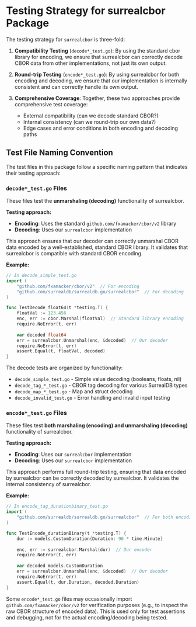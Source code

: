 # Testing Strategy for surrealcbor Package

The testing strategy for `surrealcbor` is three-fold:

1. **Compatibility Testing** (`decode*_test.go`): By using the standard cbor library for encoding, we ensure that surrealcbor can correctly decode CBOR data from other implementations, not just its own output.

2. **Round-trip Testing** (`encode*_test.go`): By using surrealcbor for both encoding and decoding, we ensure that our implementation is internally consistent and can correctly handle its own output.

3. **Comprehensive Coverage**: Together, these two approaches provide comprehensive test coverage:
   - External compatibility (can we decode standard CBOR?)
   - Internal consistency (can we round-trip our own data?)
   - Edge cases and error conditions in both encoding and decoding paths

## Test File Naming Convention

The test files in this package follow a specific naming pattern that indicates their testing approach:

### `decode*_test.go` Files

These files test the **unmarshaling (decoding)** functionality of surrealcbor.

**Testing approach:**
- **Encoding**: Uses the standard `github.com/fxamacker/cbor/v2` library
- **Decoding**: Uses our `surrealcbor` implementation

This approach ensures that our decoder can correctly unmarshal CBOR data encoded by a well-established, standard CBOR library. It validates that surrealcbor is compatible with standard CBOR encoding.

**Example:**
```go
// In decode_simple_test.go
import (
    "github.com/fxamacker/cbor/v2"  // For encoding
    "github.com/surrealdb/surrealdb.go/surrealcbor"  // For decoding
)

func TestDecode_float64(t *testing.T) {
    floatVal := 123.456
    enc, err := cbor.Marshal(floatVal)  // Standard library encoding
    require.NoError(t, err)
    
    var decoded float64
    err = surrealcbor.Unmarshal(enc, &decoded)  // Our decoder
    require.NoError(t, err)
    assert.Equal(t, floatVal, decoded)
}
```

The decode tests are organized by functionality:

- `decode_simple_test.go` - Simple value decoding (booleans, floats, nil)
- `decode_tag_*_test.go` - CBOR tag decoding for various SurrealDB types
- `decode_map_*_test.go` - Map and struct decoding
- `decode_invalid_test.go` - Error handling and invalid input testing

### `encode*_test.go` Files

These files test **both marshaling (encoding) and unmarshaling (decoding)** functionality of surrealcbor.

**Testing approach:**
- **Encoding**: Uses our `surrealcbor` implementation
- **Decoding**: Uses our `surrealcbor` implementation

This approach performs full round-trip testing, ensuring that data encoded by surrealcbor can be correctly decoded by surrealcbor. It validates the internal consistency of surrealcbor.

**Example:**

```go
// In encode_tag_durationbinary_test.go
import (
    "github.com/surrealdb/surrealdb.go/surrealcbor"  // For both encoding and decoding
)

func TestEncode_durationBinary(t *testing.T) {
    dur := models.CustomDuration{Duration: 90 * time.Minute}
    
    enc, err := surrealcbor.Marshal(dur)  // Our encoder
    require.NoError(t, err)
    
    var decoded models.CustomDuration
    err = surrealcbor.Unmarshal(enc, &decoded)  // Our decoder
    require.NoError(t, err)
    assert.Equal(t, dur.Duration, decoded.Duration)
}
```

Some `encode*_test.go` files may occasionally import `github.com/fxamacker/cbor/v2` for verification purposes (e.g., to inspect the raw CBOR structure of encoded data). This is used only for test assertions and debugging, not for the actual encoding/decoding being tested.

